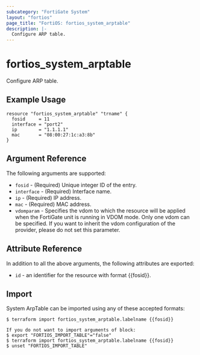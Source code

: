 ```yaml
---
subcategory: "FortiGate System"
layout: "fortios"
page_title: "FortiOS: fortios_system_arptable"
description: |-
  Configure ARP table.
---
```


# fortios_system_arptable
Configure ARP table.

## Example Usage

```hcl
resource "fortios_system_arptable" "trname" {
  fosid     = 11
  interface = "port2"
  ip        = "1.1.1.1"
  mac       = "08:00:27:1c:a3:8b"
}
```

## Argument Reference

The following arguments are supported:

* `fosid` - (Required) Unique integer ID of the entry.
* `interface` - (Required) Interface name.
* `ip` - (Required) IP address.
* `mac` - (Required) MAC address.
* `vdomparam` - Specifies the vdom to which the resource will be applied when the FortiGate unit is running in VDOM mode. Only one vdom can be specified. If you want to inherit the vdom configuration of the provider, please do not set this parameter.


## Attribute Reference

In addition to all the above arguments, the following attributes are exported:
* `id` - an identifier for the resource with format {{fosid}}.

## Import

System ArpTable can be imported using any of these accepted formats:
```
$ terraform import fortios_system_arptable.labelname {{fosid}}

If you do not want to import arguments of block:
$ export "FORTIOS_IMPORT_TABLE"="false"
$ terraform import fortios_system_arptable.labelname {{fosid}}
$ unset "FORTIOS_IMPORT_TABLE"
```
